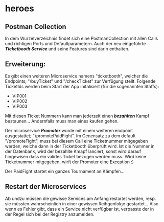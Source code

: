 # heroes

## Postman Collection
In dem Wurzelverzeichnis findet sich eine PostmanCollection mit allen Calls und richtigen Ports und Defaultparametern.
Auch der neu eingeführte ***Ticketbooth Service*** und seine Features sind darin enthalten.
## Erweiterung:
Es gibt einen weiteren Microservice namens "ticketbooth", welcher die Endpoints; "/buyTicket" und "/checkTicket" zur Verfügung stellt.
Folgende TicketIds werden beim Start der App initalisiert (für die sogenannten Staffs):
* VIP001
* VIP002
* VIP003

Mit diesen Ticket Nummern kann man jederzeit einen ***bezahlten*** Kampf bestaunen...
Andernfalls muss man eines kaufen gehen.

Der microservice ***Promoter*** wurde mit einem weiteren endpoint ausgestattet; "/promotePaidFight". 
Im Genensatz zu dem default "/promoteFight", muss bei diesem Call eine Ticketnummer mitgegeben werden, welche dann in der Ticketbooth überprüft wird.
Ist die Nummer in der Datenbank, wird der bezahlte Kmapf lanciert, sonst wird darauf hingewisen dass ein valides Ticket bezogen werden muss. Wird keine Ticketnummer mitgegeben, wirft der Promoter eine Exception :)

Der PaidFight startet ein ganzes Tournament an Kämpfen...

## Restart der Microservices
Ab undzu müssen die gewisse Services am Anfang restartet werden, resp. sie müssten wahrscheinlich in einer gewissen Reihgenfolge gestartet... Also wenn es Fehler gibt, dass ein Service nicht verfügbar ist, verpasste der in der Regel sich bei der Registry anzumelden.
